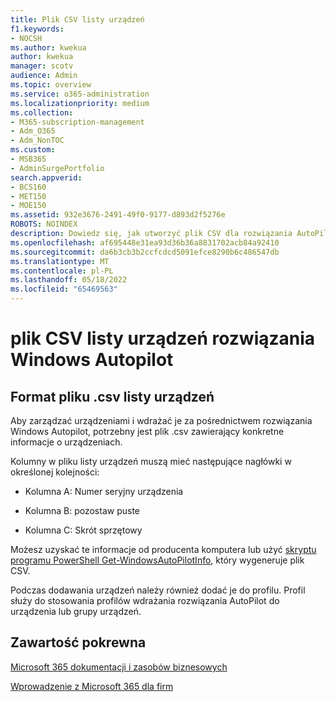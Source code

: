 ```yaml
---
title: Plik CSV listy urządzeń
f1.keywords:
- NOCSH
ms.author: kwekua
author: kwekua
manager: scotv
audience: Admin
ms.topic: overview
ms.service: o365-administration
ms.localizationpriority: medium
ms.collection:
- M365-subscription-management
- Adm_O365
- Adm_NonTOC
ms.custom:
- MSB365
- AdminSurgePortfolio
search.appverid:
- BCS160
- MET150
- MOE150
ms.assetid: 932e3676-2491-49f0-9177-d893d2f5276e
ROBOTS: NOINDEX
description: Dowiedz się, jak utworzyć plik CSV dla rozwiązania AutoPilot w Microsoft 365 dla firm.
ms.openlocfilehash: af695448e31ea93d36b36a8831702acb84a92410
ms.sourcegitcommit: da6b3cb3b2ccfcdcd5091efce8290b6c486547db
ms.translationtype: MT
ms.contentlocale: pl-PL
ms.lasthandoff: 05/18/2022
ms.locfileid: "65469563"
---
```

# <a name="windows-autopilot-device-list-csv-file"></a>plik CSV listy urządzeń rozwiązania Windows Autopilot

## <a name="device-list-csv-file-format"></a>Format pliku .csv listy urządzeń

Aby zarządzać urządzeniami i wdrażać je za pośrednictwem rozwiązania Windows Autopilot, potrzebny jest plik .csv zawierający konkretne informacje o urządzeniach.
  
Kolumny w pliku listy urządzeń muszą mieć następujące nagłówki w określonej kolejności:
  
- Kolumna A: Numer seryjny urządzenia

- Kolumna B: pozostaw puste

- Kolumna C: Skrót sprzętowy

Możesz uzyskać te informacje od producenta komputera lub użyć [skryptu programu PowerShell Get-WindowsAutoPilotInfo](https://www.powershellgallery.com/packages/Get-WindowsAutoPilotInfo), który wygeneruje plik CSV. 

Podczas dodawania urządzeń należy również dodać je do profilu. Profil służy do stosowania profilów wdrażania rozwiązania AutoPilot do urządzenia lub grupy urządzeń.
  
## <a name="related-content"></a>Zawartość pokrewna

[Microsoft 365 dokumentacji i zasobów biznesowych](../../index.yml)
  
[Wprowadzenie z Microsoft 365 dla firm](../../admin/admin-overview/what-is-microsoft-365.md)